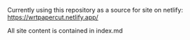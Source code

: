Currently using this repository as a source for site on netlify: https://wrtpapercut.netlify.app/

All site content is contained in index.md
